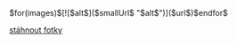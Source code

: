 <div id=gallery>
$for(images)$[![$alt$]($smallUrl$ "$alt$")]($url$)$endfor$
</div>

[stáhnout fotky]($imageszip$)
